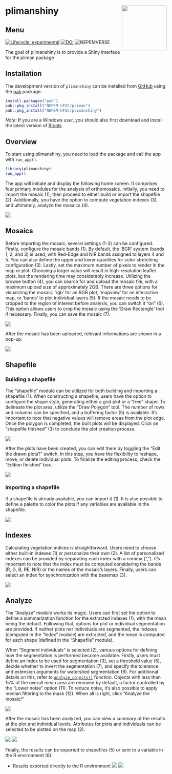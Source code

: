 
<!-- README.md is generated from README.Rmd. Please edit that file -->

# plimanshiny <img src="man/figures/logo.png" align="right" height="140/"/>

## Menu

<!-- badges: start -->

[![Lifecycle:
experimental](https://img.shields.io/badge/lifecycle-experimental-orange.svg)](https://lifecycle.r-lib.org/articles/stages.html#experimental)
[![DOI](https://zenodo.org/badge/739532807.svg)](https://zenodo.org/doi/10.5281/zenodo.10476816)
![NEPEMVERSE](https://img.shields.io/endpoint?url=https://nepemufsc.com/.netlify/functions/verser?project=plimanshiny-stamp&label=LatestVersion:&labelColor=5288ce&logo=nepemverse&logoColor=white&style=metallic&color=#9e2621&cacheSeconds=3600)

<!-- badges: end -->

The goal of plimanshiny is to provide a Shiny interface for the pliman
package

## Installation

The development version of `plimanshiny` can be installed from
[GitHub](https://github.com/TiagoOlivoto/plimanshiny) using the
[pak](https://github.com/r-lib/pak) package:

``` r
install.packages("pak")
pak::pkg_install("NEPEM-UFSC/pliman")
pak::pkg_install("NEPEM-UFSC/plimanshiny")
```

*Note*: If you are a Windows user, you should also first download and
install the latest version of
[Rtools](https://cran.r-project.org/bin/windows/Rtools/).

## Overview

To start using plimanshiny, you need to load the package and call the
app with `run_app()`.

``` r
library(plimanshiny)
run_app()
```

The app will initiate and display the following home screen. It
comprises four primary modules for the analysis of orthomosaics.
Initially, you need to import the mosaic (1), then proceed to either
build or import the shapefile (2). Additionally, you have the option to
compute vegetation indexes (3), and ultimately, analyze the mosaics (4).

![](https://github.com/TiagoOlivoto/images/blob/master/plimanshiny/Slide4.JPG?raw=true)

## Mosaics

Before importing the mosaic, several settings (1-3) can be configured.
Firstly, configure the mosaic bands (1). By default, the ‘BGR’ system
(bands 1, 2, and 3) is used, with Red-Edge and NIR bands assigned to
layers 4 and 5. You can also define the upper and lower quantiles for
color stretching configuration (3). Lastly, set the maximum number of
pixels to render in the map or plot. Choosing a larger value will result
in high-resolution leaflet plots, but the rendering time may
considerably increase. Utilizing the browse button (4), you can search
for and upload the mosaic file, with a maximum upload size of
approximately 2GB. There are three options for visualizing the mosaic:
‘rgb’ for an RGB plot, ‘mapview’ for an interactive map, or ‘bands’ to
plot individual layers (5). If the mosaic needs to be cropped to the
region of interest before analysis, you can switch it “on” (6). This
option allows users to crop the mosaic using the ‘Draw Rectangle’ tool
if necessary. Finally, you can save the mosaic (7).

![](https://github.com/TiagoOlivoto/images/blob/master/plimanshiny/Slide5.JPG?raw=true)

After the mosaic has been uploaded, relevant informations are shown in a
pop-up.

![](https://github.com/TiagoOlivoto/images/blob/master/plimanshiny/mosaicinfo.jpg?raw=true)

## Shapefile

### Building a shapefile

The “shapefile” module can be utilized for both building and importing a
shapefile (1). When constructing a shapefile, users have the option to
configure the shape style, generating either a grid plot or a “free”
shape. To delineate the plot area, utilize the “Draw Polygon” tool. The
number of rows and columns can be specified, and a buffering factor (5)
is available. It’s important to note that negative values will remove
areas from the plot edge. Once the polygon is completed, the built plots
will be displayed. Click on “shapefile finished” (3) to conclude the
plot creation process.

![](https://github.com/TiagoOlivoto/images/blob/master/plimanshiny/Slide6.JPG?raw=true)

After the plots have been created, you can edit them by toggling the
“Edit the drawn plots?” switch. In this step, you have the flexibility
to reshape, move, or delete individual plots. To finalize the editing
process, check the “Edition finished” box.

![](https://github.com/TiagoOlivoto/images/blob/master/plimanshiny/Slide7.JPG?raw=true)

### Importing a shapefile

If a shapefile is already available, you can import it (1). It is also
possible to define a palette to color the plots if any variables are
available in the shapefile.

![](https://github.com/TiagoOlivoto/images/blob/master/plimanshiny/Slide8.JPG?raw=true)

## Indexes

Calculating vegetation indices is straightforward. Users need to choose
either built-in indexes (1) or personalize their own (2). A list of
personalized indexes can be provided by separating each index with a
comma (“,”). It’s important to note that the index must be computed
considering the bands (R, G, B, RE, NIR) or the names of the mosaic’s
layers. Finally, users can select an index for synchronization with the
basemap (3).

![](https://github.com/TiagoOlivoto/images/blob/master/plimanshiny/Slide9.JPG?raw=true)

## Analyze

The “Analyze” module works its magic. Users can first set the option to
define a summarization function for the extracted indexes (1), with the
mean being the default. Following that, options for plot or individual
segmentation are provided. If neither plots nor individuals are
segmented, the indexes (computed in the “Index” module) are extracted,
and the mean is computed for each shape (defined in the “Shapefile”
module).

When “Segment individuals” is selected (2), various options for defining
how the segmentation is performed become available. Firstly, users must
define an index to be used for segmentation (3), set a threshold value
(5), decide whether to invert the segmentation (7), and specify the
tolerance and extension arguments for watershed segmentation (9). For
additional details on this, refer to
[`analyze_objects()`](https://tiagoolivoto.github.io/pliman/reference/analyze_objects.html)
function. Objects with less than 15% of the overall mean area are
removed by default, a factor controlled by the “Lower noise” option
(11). To reduce noise, it’s also possible to apply median filtering to
the mask (12). When all is right, click “Analyze the mosaic!”

![](https://github.com/TiagoOlivoto/images/blob/master/plimanshiny/Slide10.JPG?raw=true)

After the mosaic has been analyzed, you can view a summary of the
results at the plot and individual levels. Attributes for plots and
individuals can be selected to be plotted on the map (2).

![](https://github.com/TiagoOlivoto/images/blob/master/plimanshiny/Slide11.JPG?raw=true)
![](https://github.com/TiagoOlivoto/images/blob/master/plimanshiny/Slide12.JPG?raw=true)

Finally, the results can be exported to shapefiles (5) or sent to a
variable in the R environment (6).

- Results exported directly to the R environment
  ![](https://github.com/TiagoOlivoto/images/blob/master/plimanshiny/Slide13.JPG?raw=true)
  ![](https://github.com/TiagoOlivoto/images/blob/master/plimanshiny/Slide14.JPG?raw=true)

